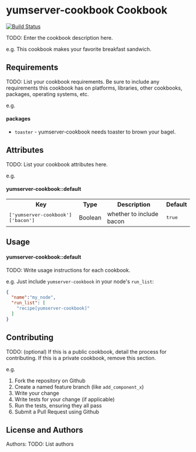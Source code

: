 # yumserver-cookbook Cookbook
[![Build Status](https://travis-ci.org/kemra102/yumserver-cookbook.svg?branch=master)](https://travis-ci.org/kemra102/yumserver-cookbook)

TODO: Enter the cookbook description here.

e.g.
This cookbook makes your favorite breakfast sandwich.

Requirements
------------
TODO: List your cookbook requirements. Be sure to include any requirements this cookbook has on platforms, libraries, other cookbooks, packages, operating systems, etc.

e.g.
#### packages
- `toaster` - yumserver-cookbook needs toaster to brown your bagel.

Attributes
----------
TODO: List your cookbook attributes here.

e.g.
#### yumserver-cookbook::default
<table>
  <tr>
    <th>Key</th>
    <th>Type</th>
    <th>Description</th>
    <th>Default</th>
  </tr>
  <tr>
    <td><tt>['yumserver-cookbook']['bacon']</tt></td>
    <td>Boolean</td>
    <td>whether to include bacon</td>
    <td><tt>true</tt></td>
  </tr>
</table>

Usage
-----
#### yumserver-cookbook::default
TODO: Write usage instructions for each cookbook.

e.g.
Just include `yumserver-cookbook` in your node's `run_list`:

```json
{
  "name":"my_node",
  "run_list": [
    "recipe[yumserver-cookbook]"
  ]
}
```

Contributing
------------
TODO: (optional) If this is a public cookbook, detail the process for contributing. If this is a private cookbook, remove this section.

e.g.
1. Fork the repository on Github
2. Create a named feature branch (like `add_component_x`)
3. Write your change
4. Write tests for your change (if applicable)
5. Run the tests, ensuring they all pass
6. Submit a Pull Request using Github

License and Authors
-------------------
Authors: TODO: List authors
